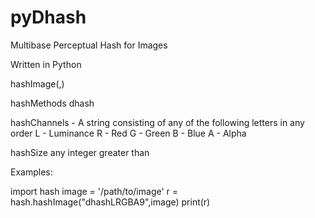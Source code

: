 # pyDhash

Multibase Perceptual Hash for Images

Written in Python

hashImage(<hashMethod><hashChannels><hashSize>,<image>)

hashMethods
    dhash
  
hashChannels - A string consisting of any of the following letters in any order
    L - Luminance
    R - Red
    G - Green
    B - Blue
    A - Alpha
  
hashSize
    any integer greater than   
 
Examples:

import hash
image = '/path/to/image'
r = hash.hashImage("dhashLRGBA9",image)
print(r)

